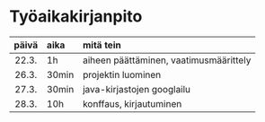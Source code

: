# Työaikakirjanpito

| päivä | aika  | mitä tein                              |
| :---: | :---- | :------------------------------------- |
| 22.3. | 1h    | aiheen päättäminen, vaatimusmäärittely |
| 26.3. | 30min | projektin luominen                     |
| 27.3. | 30min | java-kirjastojen googlailu             |
| 28.3. | 10h   | konffaus, kirjautuminen                |
